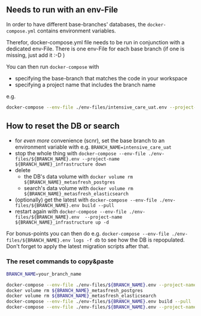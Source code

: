 
## Needs to run with an env-File

In order to have different base-branches' databases, the `docker-compose.yml` contains environment variables.

Therefor, docker-compose.yml file needs to be run in conjunction with a dedicated env-File.
There is one env-File for each base branch (if one is missing, just add it :-D )

You can then run `docker-compose` with 
- specifying the base-branch that matches the code in your workspace
- specifying a project name that includes the branch name

e.g.
```bash
docker-compose --env-file ./env-files/intensive_care_uat.env --project-name ${BRANCH_NAME}_infrastructure build
```

## How to reset the DB or search

* for *even more* convenience (scnr), set the base branch to an environment variable with e.g. `BRANCH_NAME=intensive_care_uat`
* stop the whole thing with `docker-compose --env-file ./env-files/${BRANCH_NAME}.env --project-name ${BRANCH_NAME}_infrastructure down`
* delete
  * the DB's data volume with `docker volume rm ${BRANCH_NAME}_metasfresh_postgres`
  * search's data volume with `docker volume rm ${BRANCH_NAME}_metasfresh_elasticsearch`
* (optionally) get the latest with `docker-compose --env-file ./env-files/${BRANCH_NAME}.env build --pull`
* restart again with `docker-compose --env-file ./env-files/${BRANCH_NAME}.env  --project-name ${BRANCH_NAME}_infrastructure up -d`

For bonus-points you can then do e.g. 
`docker-compose --env-file ./env-files/${BRANCH_NAME}.env logs -f db` to see how the DB is repopulated.
Don't forget to apply the latest migration scripts after that.

### The reset commands to copy&paste

```bash
BRANCH_NAME=your_branch_name
```

```bash
docker-compose --env-file ./env-files/${BRANCH_NAME}.env --project-name ${BRANCH_NAME}_infrastructure down
docker volume rm ${BRANCH_NAME}_metasfresh_postgres
docker volume rm ${BRANCH_NAME}_metasfresh_elasticsearch
docker-compose --env-file ./env-files/${BRANCH_NAME}.env build --pull
docker-compose --env-file ./env-files/${BRANCH_NAME}.env --project-name ${BRANCH_NAME}_infrastructure up -d
```
